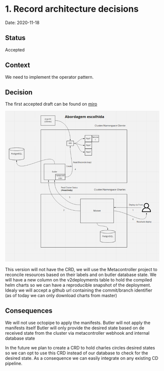 # 1. Record architecture decisions

Date: 2020-11-18

## Status

Accepted

## Context

We need to implement the operator pattern.

## Decision

The first accepted draft can be found on [miro](https://miro.com/app/board/o9J_kpu1Pis=/?moveToWidget=3074457351328925638&cot=14)

![miro-screenshot](./0001.png)

This version will not have the CRD, we will use the Metacontroller project to reconcile resources based on their labels and on butler database state.
We will have a new column on the v2deployments table to hold the compiled helm charts so we can have a reproducible snapshot of the deployment.
Idealy we will accept a github url containing the commit/branch identifier (as of today we can only download charts from master)

## Consequences

We will not use octopipe to apply the manifests.
Butler will not apply the manifests itself
Butler will only provide the desired state based on de received state from the cluster via metacontroller webhook and internal database state

In the future we plan to create a CRD to hold charles circles desired states so we can opt to use this CRD instead of our database to check for the desired state.
As a consequence we can easily integrate on any existing CD pipeline.
